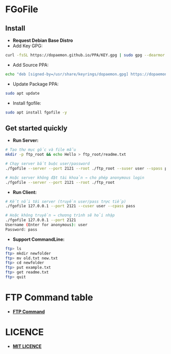 # FGoFile

## Install
* **Request Debian Base Distro**
* Add Key GPG:
```bash
curl -fsSL https://dopaemon.github.io/PPA/KEY.gpg | sudo gpg --dearmor -o /usr/share/keyrings/dopaemon.gpg
```
* Add Source PPA:
```bash
echo "deb [signed-by=/usr/share/keyrings/dopaemon.gpg] https://dopaemon.github.io/PPA ./" | sudo tee /etc/apt/sources.list.d/dopaemon.list
```
* Update Package PPA:
```bash
sudo apt update
```
* Install fgofile:
```bash
sudo apt install fgofile -y
```

## Get started quickly
* **Run Server:**
```bash
# Tạo thư mục gốc và file mẫu
mkdir -p ftp_root && echo Hello > ftp_root/readme.txt

# Chạy server bắt buộc user/password
./fgofile --server --port 2121 --root ./ftp_root --suser user --spass pass

# Hoặc server không đặt tài khoản → cho phép anonymous login
./fgofile --server --port 2121 --root ./ftp_root
```

* **Run Client:**
```bash
# Kết nối tới server (truyền user/pass trực tiếp)
./fgofile 127.0.0.1 --port 2121 --cuser user --cpass pass

# Hoặc không truyền → chương trình sẽ hỏi nhập
./fgofile 127.0.0.1 --port 2121
Username (Enter for anonymous): user
Password: pass
```

* **Support CommandLine:**
```bash
ftp> ls
ftp> mkdir newfolder
ftp> mv old.txt new.txt
ftp> cd newfolder
ftp> put example.txt
ftp> get readme.txt
ftp> quit
```

# FTP Command table
* [**FTP Command**](FTPCommand.md)

# LICENCE
* [**MIT LICENCE**](LICENCE)
